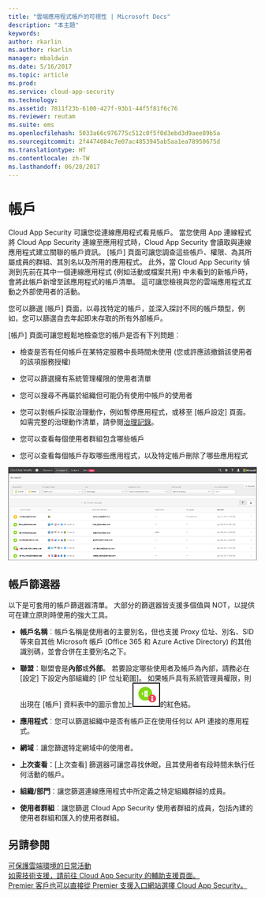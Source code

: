 ```yaml
---
title: "雲端應用程式帳戶的可視性 | Microsoft Docs"
description: "本主題"
keywords: 
author: rkarlin
ms.author: rkarlin
manager: mbaldwin
ms.date: 5/16/2017
ms.topic: article
ms.prod: 
ms.service: cloud-app-security
ms.technology: 
ms.assetid: 7811f23b-6100-427f-93b1-44f5f81f6c76
ms.reviewer: reutam
ms.suite: ems
ms.openlocfilehash: 5033a66c976775c512c0f5f0d3ebd3d9aee89b5a
ms.sourcegitcommit: 2f4474084c7e07ac4853945ab5aa1ea78950675d
ms.translationtype: HT
ms.contentlocale: zh-TW
ms.lasthandoff: 06/28/2017
---
```

# <a name="accounts"></a>帳戶
Cloud App Security 可讓您從連線應用程式看見帳戶。 當您使用 App 連線程式將 Cloud App Security 連線至應用程式時，Cloud App Security 會讀取與連線應用程式建立關聯的帳戶資訊。 [帳戶] 頁面可讓您調查這些帳戶、權限、為其所屬成員的群組、其別名以及所用的應用程式。 此外，當 Cloud App Security 偵測到先前在其中一個連線應用程式 (例如活動或檔案共用) 中未看到的新帳戶時，會將此帳戶新增至該應用程式的帳戶清單。 這可讓您檢視與您的雲端應用程式互動之外部使用者的活動。


您可以篩選 [帳戶] 頁面，以尋找特定的帳戶，並深入探討不同的帳戶類型，例如，您可以篩選自去年起即未存取的所有外部帳戶。 

[帳戶] 頁面可讓您輕鬆地檢查您的帳戶是否有下列問題︰  

-   檢查是否有任何帳戶在某特定服務中長時間未使用 (您或許應該撤銷該使用者的該項服務授權)  
-   您可以篩選擁有系統管理權限的使用者清單  

-   您可以搜尋不再屬於組織但可能仍有使用中帳戶的使用者  

-   您可以對帳戶採取治理動作，例如暫停應用程式，或移至 [帳戶設定] 頁面。 如需完整的治理動作清單，請參閱[治理記錄](governance-actions.md)。
    
-   您可以查看每個使用者群組包含哪些帳戶  

-   您可以查看每個帳戶存取哪些應用程式，以及特定帳戶刪除了哪些應用程式
    

![帳戶畫面](./media/accounts-page.png)

## <a name="account-filters"></a>帳戶篩選器
以下是可套用的帳戶篩選器清單。 大部分的篩選器皆支援多個值與 NOT，以提供可在建立原則時使用的強大工具。  
  
- **帳戶名稱**︰帳戶名稱是使用者的主要別名，但也支援 Proxy 位址、別名、SID 等來自其他 Microsoft 帳戶 (Office 365 和 Azure Active Directory) 的其他識別碼，並會合併在主要別名之下。

- **聯盟**：聯盟會是**內部**或**外部**。 若要設定哪些使用者及帳戶為內部，請務必在 [設定] 下設定內部組織的 [IP 位址範圍]。 如果帳戶具有系統管理員權限，則出現在 [帳戶] 資料表中的圖示會加上![帳戶系統管理圖示](./media/accounts-admin-icon.png)的紅色結。

- **應用程式**︰您可以篩選組織中是否有帳戶正在使用任何以 API 連接的應用程式。

- **網域**︰讓您篩選特定網域中的使用者。

- **上次查看**：[上次查看] 篩選器可讓您尋找休眠，且其使用者有段時間未執行任何活動的帳戶。

- **組織/部門**︰讓您篩選連線應用程式中所定義之特定組織群組的成員。

- **使用者群組**︰讓您篩選 Cloud App Security 使用者群組的成員，包括內建的使用者群組和匯入的使用者群組。


## <a name="see-also"></a>另請參閱  
[可保護雲端環境的日常活動](daily-activities-to-protect-your-cloud-environment.md)   
[如需技術支援，請前往 Cloud App Security 的輔助支援頁面。](http://support.microsoft.com/oas/default.aspx?prid=16031)   
[Premier 客戶也可以直接從 Premier 支援入口網站選擇 Cloud App Security。](https://premier.microsoft.com/)  
  
  